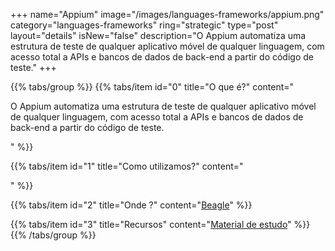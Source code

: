 +++
name="Appium"
image="/images/languages-frameworks/appium.png"
category="languages-frameworks"
ring="strategic"
type="post"
layout="details"
isNew="false"
description="O Appium automatiza uma estrutura de teste de qualquer aplicativo móvel de qualquer linguagem, com acesso total a APIs e bancos de dados de back-end a partir do código de teste."
+++

{{% tabs/group %}}
  {{% tabs/item id="0" title="O que é?" content="<p>O Appium automatiza uma estrutura de teste de qualquer aplicativo móvel de qualquer linguagem, com acesso total a APIs e bancos de dados de back-end a partir do código de teste.</p>" %}}

  {{% tabs/item id="1" title="Como utilizamos?" content="<p></p>" %}}

  {{% tabs/item id="2" title="Onde ?" content="<a href='https://usebeagle.io/' target='_blank'>Beagle</a>" %}}

  {{% tabs/item id="3" title="Recursos" content="<a href='https://appium.io/' target='_blank'>Material de estudo</a>" %}}
{{% /tabs/group %}}

